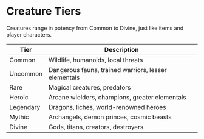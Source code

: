 # Creature Tiers

Creatures range in potency from Common to Divine, just like items and player characters.

| Tier      | Description                                   |
|-----------|-----------------------------------------------|
| Common    | Wildlife, humanoids, local threats            |
| Uncommon  | Dangerous fauna, trained warriors, lesser elementals |
| Rare      | Magical creatures, predators                  |
| Heroic    | Arcane wielders, champions, greater elementals|
| Legendary | Dragons, liches, world-renowned heroes        |
| Mythic    | Archangels, demon princes, cosmic beasts      |
| Divine    | Gods, titans, creators, destroyers            |
